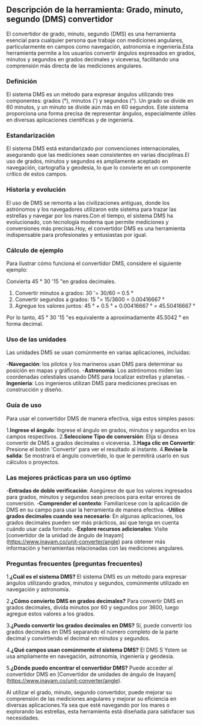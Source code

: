 ## Descripción de la herramienta: Grado, minuto, segundo (DMS) convertidor

El convertidor de grado, minuto, segundo (DMS) es una herramienta esencial para cualquier persona que trabaje con mediciones angulares, particularmente en campos como navegación, astronomía e ingeniería.Esta herramienta permite a los usuarios convertir ángulos expresados ​​en grados, minutos y segundos en grados decimales y viceversa, facilitando una comprensión más directa de las mediciones angulares.

### Definición

El sistema DMS es un método para expresar ángulos utilizando tres componentes: grados (°), minutos (') y segundos ("). Un grado se divide en 60 minutos, y un minuto se divide aún más en 60 segundos. Este sistema proporciona una forma precisa de representar ángulos, especialmente útiles en diversas aplicaciones científicas y de ingeniería.

### Estandarización

El sistema DMS está estandarizado por convenciones internacionales, asegurando que las mediciones sean consistentes en varias disciplinas.El uso de grados, minutos y segundos es ampliamente aceptado en navegación, cartografía y geodesia, lo que lo convierte en un componente crítico de estos campos.

### Historia y evolución

El uso de DMS se remonta a las civilizaciones antiguas, donde los astrónomos y los navegadores utilizaron este sistema para trazar las estrellas y navegar por los mares.Con el tiempo, el sistema DMS ha evolucionado, con tecnología moderna que permite mediciones y conversiones más precisas.Hoy, el convertidor DMS es una herramienta indispensable para profesionales y entusiastas por igual.

### Cálculo de ejemplo

Para ilustrar cómo funciona el convertidor DMS, considere el siguiente ejemplo:

Convierta 45 ° 30 '15 "en grados decimales.

1. Convertir minutos a grados: 30 '= 30/60 = 0.5 °
2. Convertir segundos a grados: 15 "= 15/3600 = 0.00416667 °
3. Agregue los valores juntos: 45 ° + 0.5 ° + 0.00416667 ° = 45.50416667 °

Por lo tanto, 45 ° 30 '15 "es equivalente a aproximadamente 45.5042 ° en forma decimal.

### Uso de las unidades

Las unidades DMS se usan comúnmente en varias aplicaciones, incluidas:

-**Navegación**: los pilotos y los marineros usan DMS para determinar su posición en mapas y gráficos.
-**Astronomía**: Los astrónomos miden las coordenadas celestiales usando DMS para localizar estrellas y planetas.
-**Ingeniería**: Los ingenieros utilizan DMS para mediciones precisas en construcción y diseño.

### Guía de uso

Para usar el convertidor DMS de manera efectiva, siga estos simples pasos:

1.**Ingrese el ángulo**: Ingrese el ángulo en grados, minutos y segundos en los campos respectivos.
2.**Seleccione Tipo de conversión**: Elija si desea convertir de DMS a grados decimales o viceversa.
3.**Haga clic en Convertir**: Presione el botón 'Convertir' para ver el resultado al instante.
4.**Revise la salida**: Se mostrará el ángulo convertido, lo que le permitirá usarlo en sus cálculos o proyectos.

### Las mejores prácticas para un uso óptimo

-**Entradas de doble verificación**: Asegúrese de que los valores ingresados ​​para grados, minutos y segundos sean precisos para evitar errores de conversión.
-**Comprender el contexto**: Familiarícese con la aplicación de DMS en su campo para usar la herramienta de manera efectiva.
-**Utilice grados decimales cuando sea necesario**: En algunas aplicaciones, los grados decimales pueden ser más prácticos, así que tenga en cuenta cuándo usar cada formato.
-**Explore recursos adicionales**: Visite [convertidor de la unidad de ángulo de Inayam] (https://www.inayam.co/unit-converter/angle) para obtener más información y herramientas relacionadas con las mediciones angulares.

### Preguntas frecuentes (preguntas frecuentes)

1.**¿Cuál es el sistema DMS?**
El sistema DMS es un método para expresar ángulos utilizando grados, minutos y segundos, comúnmente utilizado en navegación y astronomía.

2.**¿Cómo convierto DMS en grados decimales?**
Para convertir DMS en grados decimales, divida minutos por 60 y segundos por 3600, luego agregue estos valores a los grados.

3.**¿Puedo convertir los grados decimales en DMS?**
Sí, puede convertir los grados decimales en DMS separando el número completo de la parte decimal y convirtiendo el decimal en minutos y segundos.

4.**¿Qué campos usan comúnmente el sistema DMS?**
El DMS S Ystem se usa ampliamente en navegación, astronomía, ingeniería y geodesia.

5.**¿Dónde puedo encontrar el convertidor DMS?**
Puede acceder al convertidor DMS en [Convertidor de unidades de ángulo de Inayam] (https://www.inayam.co/unit-converter/angle).

Al utilizar el grado, minuto, segundo convertidor, puede mejorar su comprensión de las mediciones angulares y mejorar su eficiencia en diversas aplicaciones.Ya sea que esté navegando por los mares o explorando las estrellas, esta herramienta está diseñada para satisfacer sus necesidades.